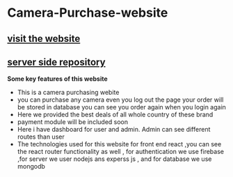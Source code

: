 # Camera-Purchase-website

## [visit the website](https://camera-purchase-react.web.app/)

## [server side repository](https://github.com/programming-hero-web-course-4/niche-website-server-side-Minhaj-47)

**Some key features of this website**

- This is a camera purchasing webite
- you can purchase any camera even you log out the page your order will be stored in database you can see you order again when you login again
- Here we provided the best deals of all whole country of these brand
- payment module will be included soon
- Here i have dashboard for user and admin. Admin can see different routes than user
- The technologies used for this website for front end react ,you can see the react router functionality as well , for authentication we use firebase ,for server we user nodejs ans experss js , and for database we use mongodb

